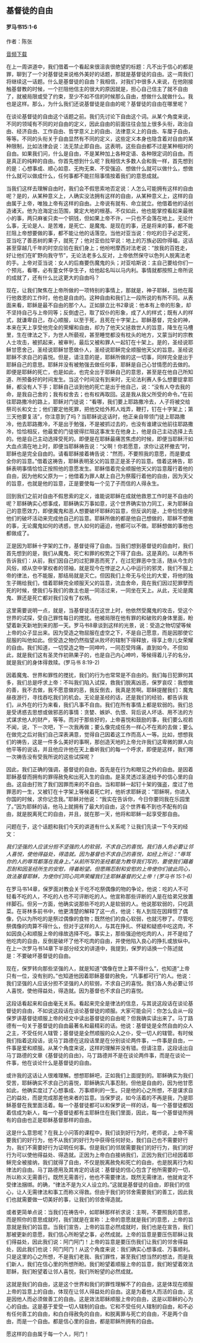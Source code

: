 ﻿## 基督徒的自由

#### 罗马书15:1-6

作者：陈张

[音频下载](https://link.jscdn.cn/1drv/aHR0cHM6Ly8xZHJ2Lm1zL3UvcyFBaW5LWUhaYVJhLW5sbWVtUGZiR3g3eWw3MnJvP2U9T2N0Qzhm.mp3)  

在上一周讲道中，我们借着一个看起来很沮丧很绝望的标题：凡不出于信心的都是罪，聊到了一个对基督徒来说格外美好的话题，那就是基督徒的自由。这一周我们将继续这一话题。什么是基督徒的自由？我相信，对我们中很多人来说，在他刚接触基督教的时候，一个拦阻他信主的很大的原因就是，担心自己信主了就不自由了，就被局限或受了约束，至少不如不信的时候那么自由，想做什么就做什么。我也是这样。那么，为什么我们还说基督徒是自由的呢？基督徒的自由在哪里呢？

在谈论基督徒的自由这个话题之前。我们先讨论下自由这个词。从某个角度来说，不同的领域有不同的对自由的定义，因此自由的前面往往会加上很多头衔，政治自由、经济自由、工作自由、哲学意义上的自由、法律意义上的自由、车厘子自由，等等。不同的头衔关于自由显然有不同的定义，这些定义本身也隐含着对自由的某种限制，比如法律会说：法无禁止即自由。这表明，这些自由都不过是某种相对的自由。如果我们问，什么是自由，不是某种加上各种定语、各种限定词的自由。而是真正的纯粹的自由。你首先想到什么呢？我相信大多数人会和我一样，首先想到的是：心想事成、顺心如意、无拘无束、不受强迫、想做什么就可以做什么，想做什么就可以做成什么，任何事都不能拦阻事情按着我们的意思成就。

当我们这样去理解自由时，我们会不假思索地否定说：人怎么可能拥有这样的自由呢？是的，从某种意义上，人确实没法拥有这样的自由，从某种意义上，这样的自由属于上帝，唯独上帝有这样的自由。上帝说有就有、命立就立。他借着他的话创造诸天。他为沧海定出范围，奠定大地的根基。不仅如此，他也能掌控看起来最微小的事，两只麻雀只卖一个铜钱，但如果上帝不许，一只也不会落在地上。无论什么事，无论是人、是苦难，是死亡、是魔鬼、是现在的事，还是将来的事，都不能拦阻上帝想要做的事，都不能让他的话落空。当他对亚当说：你吃的日子必定死，亚当吃了善恶树的果子，就死了；他对亚伯拉罕说：地上的万族必因你得福，这话甚至穿越几千年的时空应验在我们身上；他吩咐摩西对法老说：“放我的百姓走，好让他们在旷野向我守节”，无论法老多么反对，上帝依然保守以色列人脱离法老的手。上帝对亚当说：女人的后裔要伤魔鬼的头；对亚哈斯说：主自己要给你们一个预兆，看哪，必有童女怀孕生子，给他起名叫以马内利。事情就都按照上帝所说的成就了，还有什么比这更大的自由吗？

现在，让我们聚焦在上帝所做的一项特别的事情上，那就是，神子耶稣，当他在履行他救恩的工作时，他也是自由的。这种自由和我们上一段所说的有所不同。从表面来看，耶稣是最不自由的那个人。正如腓立比书2章说：他本有上帝的形象，却不坚持自己与上帝同等；反倒虚己，取了奴仆的形象，成了人的样式；既有人的样式，就谦卑自己，存心顺服，以至于死，且死在十字架上。耶稣基督，完全的神，本来在天上享受他完全的荣耀和自由，却为了他天父拯救世人的旨意，降生在马槽里，生在律法之下，为世人所藐视，甚至睡觉都没有枕头的地方，又蒙当时的宗教人士攻击，被抓起来，被审判，最后又被和罪人一起钉在十架上。是的，圣经说耶稣甘愿舍己，圣经说耶稣甘愿做仆人，圣经说耶稣完全顺服他天父的旨意。圣经说耶稣不求自己的喜悦。但是，请注意的是，耶稣所做的这一切事，同样完全是出于耶稣自己的意思。耶稣并没有被勉强去做任何事，耶稣是自己心甘情愿的去做的。即便是耶稣的死亡，也是如此，也完全出于耶稣自己的意思，甚至是在他自己所知道、所预备好的时间发生。当这个时间没有到来时，无论法利赛人多么想要捉拿耶稣，都没有人下手；耶稣自己谈到他的死亡是出于他自己，说：“没有人夺去我的命，是我自己舍的；我有权舍去；也有权再取回。这是我从我父所受的命令。”在前往耶路撒冷的路上，耶稣对门徒说：“看哪，我们要上耶路撒冷去，人子将被交给祭司长和文士；他们要定他死罪，把他交给外邦人戏弄，鞭打，钉在十字架上；第三天他要复活”，你注意到了吗？当耶稣说这话时，他正亲自带领门徒上耶路撒冷，他去耶路撒冷，不是出于勉强，不是被抓过去的，也没有谁建议他前往耶路撒冷，恰恰相反，他最爱的门徒彼得拦阻这事发生在他身上，他是自己主动选择上去的。他是自己主动选择受死的。即便是在耶稣最痛苦焦虑的时候，即便当耶稣汗如大血点滴在地上时，即便当耶稣祷告说：“父啊！你若愿意，求你让这杯撤去”时，耶稣也是完全自由的。请看耶稣接着祷告说：“然而，不要照我的意愿，而是要成全你的旨意。”借着这祷告，耶稣表明圣父的旨意正是圣子的旨意。借着这祷告，耶稣表明事情恰恰正按照他的意愿发生。耶稣借着完全顺服他天父的旨意履行着他的自由，因为他和父原为一；他借着为罪人献上自己为祭履行着他的自由，因为天父的旨意，也就是他的旨意，正是要使每一个见了子而信的人得永生。

回到我们之前对自由不假思索的定义，谁能说耶稣在成就他救恩工作时是不自由的呢？耶稣确实心想事成，耶稣确实万事如意，这个世界确实协力同工，来为耶稣自己的意愿效力，即便魔鬼和恶人想要破坏耶稣的旨意，但反讽的是，上帝恰恰使用他们的破坏活动来完成他自己的旨意。耶稣所做的都是他自己想做的，耶稣不想做的事，无论魔鬼如何的诱惑，世人如何的逼迫，他都可以不做。耶稣想做的事他也都做成了。

正是因为耶稣十字架的工作，基督徒得了自由。当我们想到基督徒的自由时，我们首先想到的是，我们从魔鬼、死亡和罪的权势之下得了自由。这是真的。以弗所书告诉我们：从前，我们因自己的过犯罪恶而死了，在过犯罪恶中生活，随从今生的风俗，顺从空中掌权者的领袖，就是现今在悖逆之人心中运行的邪灵，我们不服上帝的律法，也不能服，那结局就是灭亡。但因我们上帝无与伦比的大爱，将他的独生子赐给我们，借着耶稣完全顺服天父的旨意，流血舍命，竟在我们因过犯罪孽而死的时候，使我们与我们的救主也是一同活过来，一同坐在天上。从此，无论是魔鬼、罪还是死亡都对我们没有了权柄。

这里需要说明一点，就是，当基督徒活在这世上时，他依然受魔鬼的攻击，受这个世界的试探，受自己罪性每日的搅扰。他被局限在他有罪的和破败的身体里面，盼望着新天新地到来的那一天。罗马书8章谈到这样的光景，说：受造之物切望等候上帝的众子显出来。因为受造之物屈服在虚空之下，不是自己愿意，而是因那使它屈服的叫他如此。但受造之物仍然指望从败坏的辖制下得释放，得享上帝儿女荣耀的自由。我们知道，一切受造之物一同呻吟，一同忍受阵痛，直到如今。不但如此，就是我们这有圣灵作初熟果子的，也是自己内心呻吟，等候得着儿子的名分，就是我们的身体得救赎。(罗马书 8:19-2)

因着魔鬼、世界和罪性的搅扰，我们的行为也常常是不自由的。我们每日犯罪何其多，我们总是呼求上帝：不叫我们陷入试探，救我们脱离凶恶，保罗哀叹：我想做的善，我不去做，我不愿意做的恶，我反倒去，我真是苦啊。耶稣提醒我们：魔鬼昼夜游行，寻找吞吃我们的机会。无论是圣经的话，还是我们的经验，都告诉我们，从外在的行为来看，我们凡事不自由。我们在所有事情上都是软弱的。我们总是受诱惑去思想或做邪恶的事情：贪婪、嫉妒、仇恨、背后说人坏话、用不法的方式谋求他人的财产，等等。而对于那些好的，上帝喜悦和鼓励的事，我们要么视若不闻，说，下一次吧，下一次我再做；要么像完成任务一样心不在焉的去做；要么在做完之后对我们自己深表满意，觉得自己因着这工作而高人一等。比如，想想我们的祷告，这是一件多么美好的事啊，那创造天地的上帝允许我们这卑微的罪人向他平等的说话，并且他应许他在天上垂听我们的每一个呼求，即便是这样，我们哪一次祷告没有受我所说的这些试探呢？

因此，我们正确的强调，基督徒的自由，首先是在行为和眼见之外的自由。是因着耶稣基督而拥有的罪得赦免和出死入生的自由。是圣灵透过圣道给予的信心里的自由。这自由打败了我们因罪而来的不自由。当和耶稣一起钉十架的强盗，度过了他罪恶的一生，又被钉在十字架上等候着死亡时，他祈求耶稣说：“耶稣啊，你进入你国的时候，求你记念我。”耶稣对他说：“我实在告诉你，今日你要同我在乐园里了。”因为耶稣的话，他马上就拥有了最大的自由，这个世界看不到也不配有的自由，就是脱离死亡的自由，并且，就在那一天，他将和耶稣一起享受那自由。

问题在于，这个话题和我们今天的讲道有什么关系呢？让我们先读一下今天的经文：

*我们坚强的人应该分担不坚强的人的软弱，不求自己的喜悦。我们各人务必要让邻人喜悦，使他得益处，得造就。因为基督也不求自己的喜悦，如经上所记：“辱骂你的人的辱骂都落在我身上。”从前所写的圣经都是为教导我们写的，要使我们藉着忍耐和因圣经所生的安慰，得着盼望。但愿赐忍耐和安慰的上帝使你们彼此同心，效法基督耶稣，为使你们同心同声荣耀我们主耶稣基督的父上帝！(罗马书 15:1-6)*

在罗马书14章，保罗面对教会关于吃不吃祭偶像的物的争论，他说：吃的人不可轻看不吃的人，不吃的人也不可评断吃的人。他宣称那些评断的人是在给弟兄放置绊脚石。但另一方面，他确实说那些不吃的人是软弱的人。他说那软弱的，只吃蔬菜。在哥林多前书中，他更清楚的解释了这一点，他说：有人到现在因拜惯了偶像，仍以为所吃的是祭过偶像的食物；既然他们的良心软弱，也就污秽了。尽管吃祭偶像的肉算不得什么，但对于这样的人，与其在挣扎、怀疑和疑惑中吃这肉，不如因良心和顺服上帝的缘故选择不吃。事实上，那些强迫他吃肉的人，并不是给了他吃肉的自由，反倒是破坏了他不吃肉的自由，并使他陷入良心的挣扎或放纵中。在上一次罗马书14章下半部分经文的讲道中，我提到，保罗的话换一个陈述就是：不要破坏基督徒的自由。

现在，保罗转向那些坚强的人，就是知道“偶像在世上算不得什么”，也知道“上帝只有一位，没有别的。”也知道他因着耶稣基督的赦免，“凡事都可行”的人。他说：我们坚强的人应该分担不坚强的人的软弱，不求自己的喜悦。我们各人务必要让邻人喜悦，使他得益处，得造就。因为基督也不求自己的喜悦。

这段话看起来和自由毫无关系。看起来完全是律法的信息，与其说这段话在谈论基督徒的自由，不如说这段话在谈论基督徒的顺服。大家可能会问：你怎么会从一段保罗讲基督徒顺服上帝的经文中读出基督徒的自由呢？但我确实读出来了。马丁路德有一句关于基督徒的自由最著名和最精彩的话。他说：基督徒是全然自由的众人之主，不受任何人辖管；基督徒是全然顺服的众人之仆，受一切人的辖管。有时候我们指着这段话，说马丁路德在这段话里是在分别谈论两件事，一件事是自由，一件事是爱和顺服。从某个角度来说，这样的理解并没有错。但请注意，这段话出自马丁路德的文章《基督徒的自由》，马丁路德并不是在谈论两件事，而是在谈论一件事，他在谈论什么是基督徒的自由。

或许我的这话让人很难理解。想想耶稣吧，正如我们上面提到的。耶稣确实为我们受苦，耶稣确实不求自己的喜悦，耶稣确实凡事忍耐。但他是自由的，因为他甘愿如此，他确实度过了心想事成、万事顺利的一生。只是他的心之所想，不是谋求自己的益处，而是完成那差他来者的旨意。当保罗说，如今活着的不再是我，乃是耶稣基督在我里面活着。每一个基督徒都可以和保罗说一样的话，每一个基督徒都因着信成为新人，每一个基督徒都有主耶稣住在我们里面，因此，每一个基督徒所拥有的自由也正是耶稣基督那样的自由。

这是什么意思呢？在我上小问答的课程中，我们谈到好行为时，老师说，上帝不需要我们的好行为，他不从我们的好行为中获得任何好处，我们自己也不需要好行为，我们不需要好行为证明任何事。但是我们的邻居需要我们的好行为，我们的好行为可以使他得益处、得造就。正因为上帝白白接纳我们，正因为我们已经因着耶稣完全被接纳，我们就得了自由，不仅是脱离赦免和死亡的自由，也是脱离行为和律法的自由。马丁路德用及其肯定的话说：基督徒的信心包含了他所需要的一切，所以称义无需善行。既然无需善行，他也不需要律法，既然无需律法，他就肯定不受律法捆绑。的确，“律法不是为义人设立的。”这就是基督徒的自由，即我们的信心，让人无需律法和事工而称义得救。但由于我们的邻舍需要我们的善工，因此我们也就需要做一切美好的事，让我们的邻舍得造就。

或者更简单点说：当我们在祷告中，如耶稣那样祈求说：主啊，不要照我的意思，而是照你的意思成就时，我们就是在宣称：上帝的意愿就是我们的意愿，上帝的旨意就是我们的旨意。当我们宣告，上帝的旨意必然成就时，我们也是在宣告，我们那被更新的意愿，我们信心所盼望之事，必然成就。上帝的旨意是要压伤耶稣让我们得益处，因此我们说：阿门阿门！上帝的旨意是要压伤我们让我们的邻舍得益处，因此我们也说：阿门阿门！从这个角度来说：我们确实心想事成、万事顺利。只是这里的心之所想，不是我们老我、我们罪性，甚至我们想当然的想法，而是我们新人，我们在信心里的所想所盼。我们盼望着顺服上帝的旨意，我们盼望着效法耶稣，我们盼望着让邻人喜悦，我们所盼望的必然成就。

这就是我们的自由，这是这个世界和我们的罪性理解不了的自由，这是体现在顺服上帝的旨意上的自由，体现在让邻人得益处的自由。这是为着他人而活的自由，这是因他人而必须做善工的自由。这是效法耶稣顺服上帝的自由，这是以耶稣的心为心的自由。这是基于爱受一切人辖制的自由。它和不受任何人辖制的自由，和不必有任何善工的自由，和白白得赦免的自由，和脱离罪与死亡的自由，不是两个自由，而是一个自由。都是信心里的自由，都是耶稣所拥有的自由。

愿这样的自由属于每一个人，阿门！
